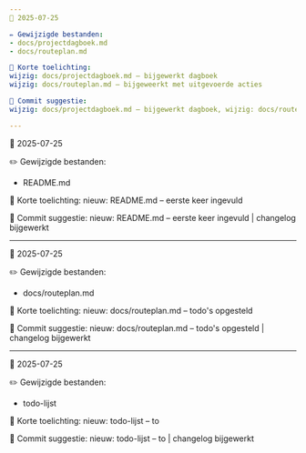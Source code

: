 ```yaml
---
📅 2025-07-25

✏️ Gewijzigde bestanden:
- docs/projectdagboek.md
- docs/routeplan.md

🧾 Korte toelichting:
wijzig: docs/projectdagboek.md – bijgewerkt dagboek
wijzig: docs/routeplan.md – bijgeweerkt met uitgevoerde acties

🔖 Commit suggestie:
wijzig: docs/projectdagboek.md – bijgewerkt dagboek, wijzig: docs/routeplan.md – bijgeweerkt met uitgevoerde acties | changelog bijgewerkt

---
```

📅 2025-07-25

✏️ Gewijzigde bestanden:
- README.md

🧾 Korte toelichting:
nieuw: README.md – eerste keer ingevuld

🔖 Commit suggestie:
nieuw: README.md – eerste keer ingevuld | changelog bijgewerkt

---
📅 2025-07-25

✏️ Gewijzigde bestanden:
- docs/routeplan.md

🧾 Korte toelichting:
nieuw: docs/routeplan.md – todo's opgesteld

🔖 Commit suggestie:
nieuw: docs/routeplan.md – todo's opgesteld | changelog bijgewerkt

---
📅 2025-07-25

✏️ Gewijzigde bestanden:
- todo-lijst

🧾 Korte toelichting:
nieuw: todo-lijst – to

🔖 Commit suggestie:
nieuw: todo-lijst – to | changelog bijgewerkt

